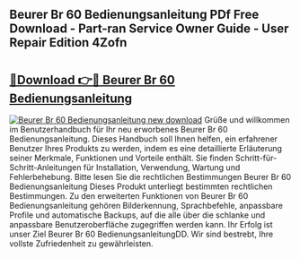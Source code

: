 ## Beurer Br 60 Bedienungsanleitung PDf Free Download - Part-ran Service Owner Guide - User Repair Edition 4Zofn

# <h2><a href="http://df61vb.blite.top/?on=Beurer+Br+60+Bedienungsanleitung">🔗Download 👉🔴 Beurer Br 60 Bedienungsanleitung</a></h2>

[![Beurer Br 60 Bedienungsanleitung new download](https://i.imgur.com/lujVjoI.png)](http://df61vb.blite.top/?on=Beurer+Br+60+Bedienungsanleitung)
Grüße und willkommen im Benutzerhandbuch für Ihr neu erworbenes Beurer Br 60 Bedienungsanleitung. Dieses Handbuch soll Ihnen helfen, ein erfahrener Benutzer Ihres Produkts zu werden, indem es eine detaillierte Erläuterung seiner Merkmale, Funktionen und Vorteile enthält. Sie finden Schritt-für-Schritt-Anleitungen für Installation, Verwendung, Wartung und Fehlerbehebung. Bitte lesen Sie die rechtlichen Bestimmungen Beurer Br 60 Bedienungsanleitung Dieses Produkt unterliegt bestimmten rechtlichen Bestimmungen. Zu den erweiterten Funktionen von Beurer Br 60 Bedienungsanleitung gehören Bilderkennung, Sprachbefehle, anpassbare Profile und automatische Backups, auf die alle über die schlanke und anpassbare Benutzeroberfläche zugegriffen werden kann. Ihr Erfolg ist unser Ziel Beurer Br 60 BedienungsanleitungDD. Wir sind bestrebt, Ihre vollste Zufriedenheit zu gewährleisten.
